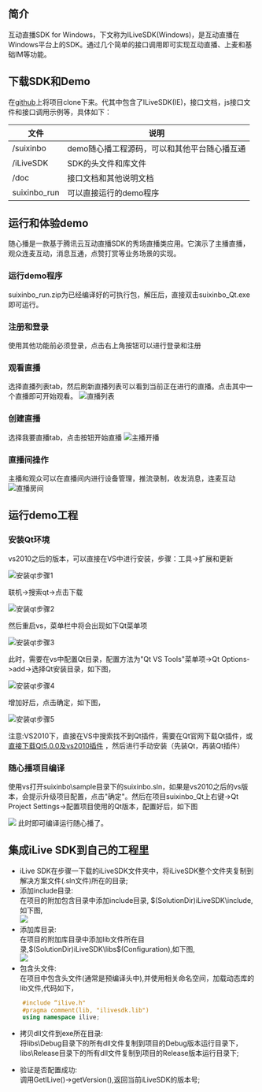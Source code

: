 ## 简介
互动直播SDK for Windows，下文称为ILiveSDK(Windows)，是互动直播在Windows平台上的SDK。通过几个简单的接口调用即可实现互动直播、上麦和基础IM等功能。

## 下载SDK和Demo
在[github](https://github.com/zhaoyang21cn/iLiveSDK_PC_Demos)上将项目clone下来。代其中包含了ILiveSDK(IE)，接口文档，js接口文件和接口调用示例等，具体如下：


文件 | 说明 | 
----|------|
/suixinbo | demo随心播工程源码，可以和其他平台随心播互通  | 
/iLiveSDK | SDK的头文件和库文件  | 
/doc | 接口文档和其他说明文档  | 
suixinbo_run | 可以直接运行的demo程序 | 


## 运行和体验demo
随心播是一款基于腾讯云互动直播SDK的秀场直播类应用。它演示了主播直播，观众连麦互动，消息互通，点赞打赏等业务场景的实现。
### 运行demo程序
suixinbo_run.zip为已经编译好的可执行包，解压后，直接双击suixinbo_Qt.exe即可运行。

### 注册和登录
使用其他功能前必须登录，点击右上角按钮可以进行登录和注册

### 观看直播
选择直播列表tab，然后刷新直播列表可以看到当前正在进行的直播。点击其中一个直播即可开始观看。
![直播列表](https://mc.qcloudimg.com/static/img/170ae5e7bbaf52943c975a8ad79b2fdd/2.png)

### 创建直播
选择我要直播tab，点击按钮开始直播
![主播开播](https://mc.qcloudimg.com/static/img/b6522dc3bad8e79c5709a104781e16c0/suixinbo_kaibo.png)

### 直播间操作
主播和观众可以在直播间内进行设备管理，推流录制，收发消息，连麦互动
![直播房间](https://mc.qcloudimg.com/static/img/170071f70b13d09af4acd323df351420/3.png)

## 运行demo工程
### 安装Qt环境
vs2010之后的版本，可以直接在VS中进行安装，步骤：工具->扩展和更新

![安装qt步骤1](https://mc.qcloudimg.com/static/img/e669d4451aca22173f8bf2ad67a894ab/pic.png)

联机->搜索qt->点击下载

![安装qt步骤2](https://mc.qcloudimg.com/static/img/da49e7fd3f853bfed5814369811188ed/pic.png)

然后重启vs，菜单栏中将会出现如下Qt菜单项

![安装qt步骤3](https://mc.qcloudimg.com/static/img/cb5b67ec89f573185a5ce7fbbd85ac9a/pic.png)

此时，需要在vs中配置Qt目录，配置方法为"Qt VS Tools"菜单项->Qt Options->add->选择Qt安装目录，如下图，

![安装qt步骤4](https://mc.qcloudimg.com/static/img/a6bfa24ca0c3ef8d39a289a4a120f4c0/pic.png)

增加好后，点击确定，如下图，

![安装qt步骤5](https://mc.qcloudimg.com/static/img/c5aacc84343bb566097960e1dd595339/pic.png)

注意:VS2010下，直接在VS中搜索找不到Qt插件，需要在Qt官网下载Qt插件，或[直接下载Qt5.0.0及vs2010插件](http://dldir1.qq.com/hudongzhibo/git/Qt/Qt_5.0.0.zip) ，然后进行手动安装（先装Qt，再装Qt插件）

### 随心播项目编译
使用vs打开suixinbo\sample目录下的suixinbo.sln，如果是vs2010之后的vs版本，会提示升级项目配置，点击"确定"。然后在项目suixinbo_Qt上右键->Qt Project Settings->配置项目使用的Qt版本，配置好后，如下图

![](https://mc.qcloudimg.com/static/img/1580d6b0287ea3ac8a88d81ee4d917c1/pic.png)
此时即可编译运行随心播了。

## 集成iLive SDK到自己的工程里
- iLive SDK在步骤一下载的iLiveSDK文件夹中，将iLiveSDK整个文件夹复制到解决方案文件(.sln文件)所在的目录;
- 添加include目录:<br/>
	在项目的附加包含目录中添加include目录, $(SolutionDir)iLiveSDK\include,如下图,<br/>
![](http://mc.qcloudimg.com/static/img/3ab82b780f87b8749813f028a904ea0e/image.png)
- 添加库目录:<br/>
	在项目的附加库目录中添加lib文件所在目录,$(SolutionDir)iLiveSDK\libs\$(Configuration),如下图,<br/>
![](http://mc.qcloudimg.com/static/img/0fbd938dbbf189c40e195cb60689baf4/image.png)
- 包含头文件:<br/>
	在项目中包含头文件(通常是预编译头中),并使用相关命名空间，加载动态库的lib文件,代码如下，

```C++
	#include “ilive.h"
	#pragma comment(lib, "ilivesdk.lib")
	using namespace ilive;
```

- 拷贝dll文件到exe所在目录:<br/>
	将libs\Debug目录下的所有dll文件复制到项目的Debug版本运行目录下，libs\Release目录下的所有dll文件复制到项目的Release版本运行目录下;

- 验证是否配置成功:<br/>
	调用GetILive()->getVersion(),返回当前iLiveSDK的版本号;
  
	
	
